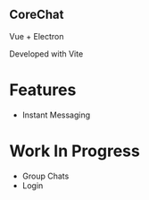 ## CoreChat

Vue + Electron

Developed with Vite

# Features
- Instant Messaging 

# Work In Progress
- Group Chats
- Login
